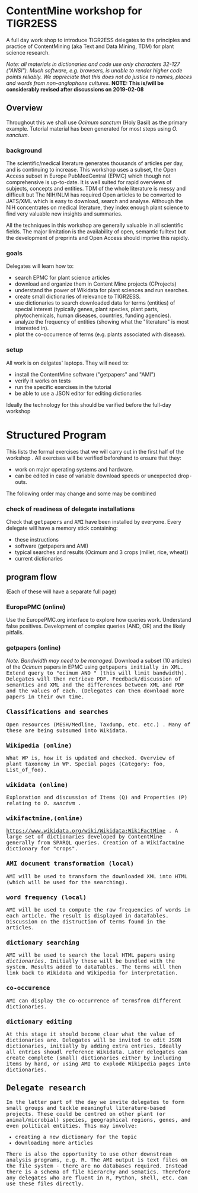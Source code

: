 # ContentMine workshop for TIGR2ESS

A full day work shop to introduce TIGR2ESS delegates to the principles and practice of ContentMining (aka Text and Data Mining, TDM) for plant science 
research.

*Note: all materials in dictionaries and code use only characters 32-127 ("ANSI"). Much software, e.g. browsers, is unable to render higher code points reliably. We appreciate that this does not do justice to names, places and words from non-anglophone cultures.*
**NOTE: This is/will be considerably revised after discussions on 2019-02-08**

## Overview
Throughout this we shall use *Ocimum sanctum* (Holy Basil) as the primary example. Tutorial material has been generated for most steps using *O. sanctum*.

### background
The scientific/medical literature generates thousands of articles per day, and is continuing to increase. This workshop uses a subset, 
the Open Access subset in Europe PubMedCentral (EPMC) which though not comprehensive is up-to-date. It is well suited for rapid overviews 
of subjects, concepts and entities. TDM of the whole literature is messy and difficult but The NIH/NLM has required Open articles to be 
converted to JATS/XML which is easy to download, search and analyse. Although the NIH concentrates on medical literature, they index
enough plant science to find very valuable new insights and summaries.

All the techniques in this workshop are generally valuable in all scientific fields. The major limitation is the availability of open, 
semantic fulltext but the development of preprints and Open Access should imprive this rapidly.

### goals
Delegates will learn how to:
 * search EPMC for plant science articles
 * download and organize them in Content Mine projects (CProjects)
 * understand the power of Wikidata for plant sciences and run searches.
 * create small dictionaries of relevance to TIGR2ESS. 
 * use dictionaries to search downloaded data for terms (entities) of special interest (typically genes, plant species, plant parts, phytochemicals, human diseases,
   countries, funding agencies).
 * analyze the frequency of entities (showing what the "literature" is most interested in).
 * plot the co-occurrence of terms (e.g. plants associated with disease).

### setup
All work is on delgates' laptops. They will need to:
 * install the ContentMine software ("getpapers" and "AMI")
 * verify it works on tests
 * run the specific exercises in the tutorial
 * be able to use a JSON editor for editing dictionaries
 
 Ideally the technology for this should be varified before the full-day workshop
 
 # Structured Program 
This lists the formal exercises that we will carry out in the first half of the workshop . All exercises will be verified beforehand to ensure that they:
 * work on major operating systems and hardware. 
 * can be edited in case of variable download speeds or unexpected drop-outs.
 
 The following order may change and some may be combined
 
 ### check of readiness of delegate installations
 Check that <tt>getpapers</tt> and <tt>AMI</tt> have been installed by everyone. Every delegate will have a memory stick containing:
  * these instructions
  * software (getpapers and AMI)
  * typical searches and results (Ocimum and 3 crops (millet, rice, wheat))
  * current dictionaries 
  
## program flow
(Each of these will have a separate full page)

 ### EuropePMC (online)
 Use the EuropePMC.org interface to explore how queries work. Understand false positives. Development of complex queries (AND, OR) and the likely pitfalls. 

 ### getpapers (online)
  *Note. Bandwidth may need to be managed.* Download a subset (10 articles) of the *Ocimum* papers in EPMC using <tt>getpapers<tt> initially in XML. Extend query to "ocimum AND <country>" (this will limit bandwidth). Delegates will then retrieve PDF.  Feedback/discussion of semantics and  XML and the differences between XML and PDF and the values of each. (Delegates can then download more papers in their own time. 
 
 ### Classifications and searches
 Open resources (MESH/Medline, Taxdump, etc. etc.) . Many of these are being subsumed into Wikidata.
 
 ### Wikipedia (online)
 What WP is, how it is updated and checked. Overview of plant taxonomy in WP. Special pages (Category: foo, List_of_foo). 

 ### wikidata (online)
 Exploration and discussion of Items (Q) and Properties (P) relating to *O. sanctum* .

 ### wikifactmine,(online)
 https://www.wikidata.org/wiki/Wikidata:WikiFactMine . A large set of dictionaries developed by ContentMine generally from SPARQL queries. 
 Creation of a Wikifactmine dictionary for "crops". 

 ### AMI document transformation (local)
 <tt>AMI</tt> will be used to transform the downloaded XML into HTML (which will be used for the searching). 
 
 ### word frequency (local)
 <tt>AMI</tt> will be used to compute the raw frequencies of words in each article. The result is displayed in <tt>dataTables</tt>. Discussion on the distruction of terms found in the articles.

 ### dictionary searching
 <tt>AMI</tt> will be used to search the local HTML papers using *dictionaries*. Initially these will be bundled with the system. Results added to <tt>dataTables</tt>.
The terms will then link back to Wikidata and Wikipedia for interpretation.

 ### co-occurence
 <tt>AMI</tt> can display the co-occurrence of termsfrom different dictionaries.

 ### dictionary editing
At this stage it should become clear what the value of dictionaries are. Delegates will be invited to edit JSON dictionaries, initially by adding extra entries. Ideally all entries shoudl reference Wikidata.
Later delegates can create complete (small) dictionaries either by including items by hand, or using AMI to explode Wikipedia pages into dictionaries.

## Delegate research
In the latter part of the day we invite delegates to form small groups and tackle meaningful literature-based projects. These could be centred on other plant (or animal/microbial) species, geographical regions, genes, and even political entities. This may involve:
 * creating a new dictionary for the topic
 * downloading more articles 
 
 There is also the opportunity to use other downstream analysis programs, e.g. R. The <tt>AMI</tt> output is text files on the file system - there are no databases required. Instead there is a schema of file hierarchy and sematics. Therefore any delegates who are fluent in R, Python, shell, etc. can use these files directly.

 
 

